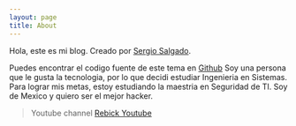 ```yaml
---
layout: page
title: About
---
```


Hola, este es mi blog. Creado por <a rel="me" target="_blank" href="https://twitter.com/_sergiosalgado17">Sergio Salgado</a>.

Puedes encontrar el codigo fuente de este tema en <a href="https://github.com/SupunKavinda/jekyll-theme-leaf">Github</a>
Soy una persona que le gusta la tecnologia, por lo que decidi estudiar Ingenieria en Sistemas.  
Para lograr mis metas, estoy estudiando la maestria en Seguridad de TI. 
Soy de Mexico y quiero ser el mejor hacker.
> Youtube channel <a href="youtube.com/user/xinexpek">Rebick Youtube</a>